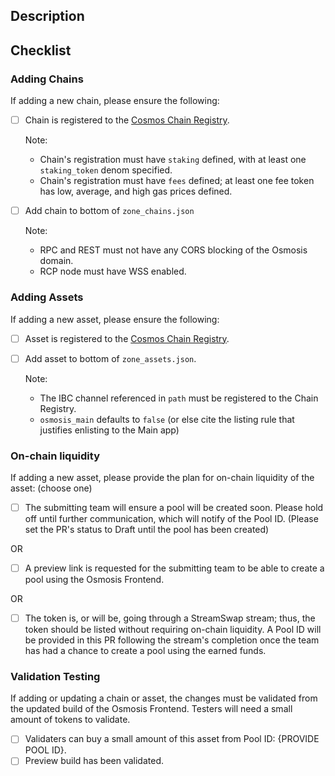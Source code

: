 ## Description

<!-- Please specify added token and its corresponding chain. (recommended one token at a time) -->
<!-- E.g., Adding chain: Bar  -->
<!-- E.g., Adding token: FOO from chain Bar  -->
<!-- E.g., See FOO/OSMO Pool 1000 -->

## Checklist

<!-- The following checklist can be ticked after Creating the PR -->

### Adding Chains

<!-- If NOT adding a new chain, please remove this 'Adding Chains' section. -->
If adding a new chain, please ensure the following:
- [ ] Chain is registered to the [Cosmos Chain Registry](https://github.com/cosmos/chain-registry).

  Note:
   - Chain's registration must have `staking` defined, with at least one `staking_token` denom specified.
   - Chain's registration must have `fees` defined; at least one fee token has low, average, and high gas prices defined.
- [ ] Add chain to bottom of `zone_chains.json`

  Note:
   - RPC and REST must not have any CORS blocking of the Osmosis domain.
   - RCP node must have WSS enabled.

### Adding Assets

<!-- If NOT adding a new asset, please remove this 'Adding Chains' section. -->
If adding a new asset, please ensure the following:
- [ ] Asset is registered to the [Cosmos Chain Registry](https://github.com/cosmos/chain-registry).
- [ ] Add asset to bottom of `zone_assets.json`.

  Note:
   - The IBC channel referenced in `path` must be registered to the Chain Registry.
   - `osmosis_main` defaults to `false` (or else cite the listing rule that justifies enlisting to the Main app)

### On-chain liquidity

If adding a new asset, please provide the plan for on-chain liquidity of the asset: (choose one)
- [ ] The submitting team will ensure a pool will be created soon. Please hold off until further communication, which will notify of the Pool ID. (Please set the PR's status to Draft until the pool has been created)

OR
- [ ] A preview link is requested for the submitting team to be able to create a pool using the Osmosis Frontend.
<!-- Did you know, the Create Pool modal will reveal all tokens held by the wallet, even if they're not listed on Osmosis -->

OR
- [ ] The token is, or will be, going through a StreamSwap stream; thus, the token should be listed without requiring on-chain liquidity. A Pool ID will be provided in this PR following the stream's completion once the team has had a chance to create a pool using the earned funds.

### Validation Testing

If adding or updating a chain or asset, the changes must be validated from the updated build of the Osmosis Frontend. Testers will need a small amount of tokens to validate. 
  - [ ] Validaters can buy a small amount of this asset from Pool ID: {PROVIDE POOL ID}.
  - [ ] Preview build has been validated.

<!-- Add any special context, if necessary -->

